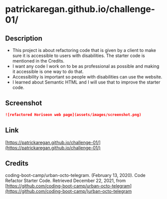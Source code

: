 # patrickaregan.github.io/challenge-01/

## Description
- This project is about refactoring code that is given by a client to make sure it is
accessible to users with disabilities. The starter code is mentioned in the Credits.
- I want any code I work on to be as professional as possible and making it accessible
is one way to do that.
- Accessibility is important so people with disabilities can use the website.
- I learned about Semantic HTML and I will use that to improve the starter code.


## Screenshot

```md
![refactored Horiseon web page](assets/images/screenshot.png)
```

## Link
[https://patrickaregan.github.io/challenge-01/](https://patrickaregan.github.io/challenge-01/)

## Credits

coding-boot-camp/urban-octo-telegram. (February 13, 2020). Code Refactor Starter Code.
Retrieved December 22, 2021,
from [https://github.com/coding-boot-camp/urban-octo-telegram](https://github.com/coding-boot-camp/)urban-octo-telegram
